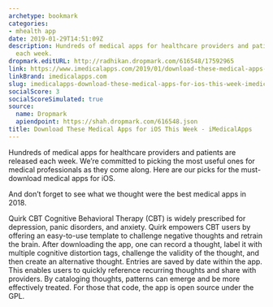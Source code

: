 ```yaml
---
archetype: bookmark
categories:
- mhealth app
date: 2019-01-29T14:51:09Z
description: Hundreds of medical apps for healthcare providers and patients are released
  each week.
dropmark.editURL: http://radhikan.dropmark.com/616548/17592965
link: https://www.imedicalapps.com/2019/01/download-these-medical-apps-for-ios-this-week/
linkBrand: imedicalapps.com
slug: imedicalapps-download-these-medical-apps-for-ios-this-week-imedicalapps
socialScore: 3
socialScoreSimulated: true
source:
  name: Dropmark
  apiendpoint: https://shah.dropmark.com/616548.json
title: Download These Medical Apps for iOS This Week - iMedicalApps
---
```

Hundreds of medical apps for healthcare providers and patients are released each week. We’re committed to picking the most useful ones for medical professionals as they come along. Here are our picks for the must-download medical apps for iOS.

And don’t forget to see what we thought were the best medical apps in 2018.

Quirk CBT
Cognitive Behavioral Therapy (CBT) is widely prescribed for depression, panic disorders, and anxiety. Quirk empowers CBT users by offering an easy-to-use template to challenge negative thoughts and retrain the brain. After downloading the app, one can record a thought, label it with multiple cognitive distortion tags, challenge the validity of the thought, and then create an alternative thought. Entries are saved by date within the app. This enables users to quickly reference recurring thoughts and share with providers. By cataloging thoughts, patterns can emerge and be more effectively treated. For those that code, the app is open source under the GPL.

